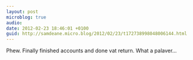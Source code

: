 ```yaml
---
layout: post
microblog: true
audio: 
date: 2012-02-23 18:46:01 +0100
guid: http://samdeane.micro.blog/2012/02/23/t172738998048006144.html
---
```

Phew. Finally finished accounts and done vat return. What a palaver…
